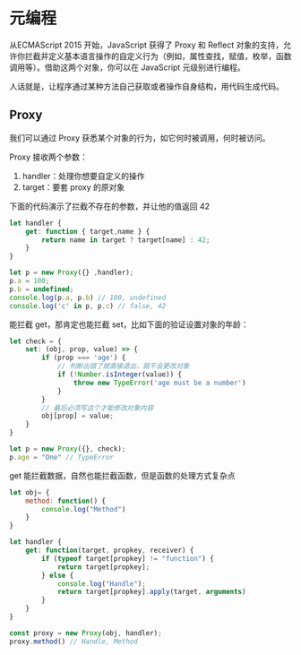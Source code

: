 # 元编程

从ECMAScript 2015 开始，JavaScript 获得了 Proxy 和 Reflect 对象的支持，允许你拦截并定义基本语言操作的自定义行为（例如，属性查找，赋值，枚举，函数调用等）。借助这两个对象，你可以在 JavaScript 元级别进行编程。

人话就是，让程序通过某种方法自己获取或者操作自身结构，用代码生成代码。

## Proxy

我们可以通过 Proxy 获悉某个对象的行为，如它何时被调用，何时被访问。

Proxy 接收两个参数：

1. handler：处理你想要自定义的操作
2. target：要套 proxy 的原对象

下面的代码演示了拦截不存在的参数，并让他的值返回 42

```js
let handler {
    get: function { target,name } {
        return name in target ? target[name] : 42;
    }
}

let p = new Proxy({} ,handler);
p.a = 100;
p.b = undefined;
console.log(p.a, p.b) // 100, undefined
console.log('c' in p, p.c) // false, 42
```

能拦截 get，那肯定也能拦截 set，比如下面的验证设置对象的年龄：

```js
let check = {
    set: (obj, prop, value) => {
        if (prop === 'age') {
            // 判断出错了就直接退出，就不会更改对象
            if (!Number.isInteger(value)) {
                throw new TypeError('age must be a number')
            }
        } 
        // 最后必须写这个才能修改对象内容
        obj[prop] = value;
    }
}

let p = new Proxy({}, check);
p.age = "One" // TypeError
```

get 能拦截数据，自然也能拦截函数，但是函数的处理方式复杂点

```js
let obj= {
    method: function() {
        console.log("Method")
    }
}

let handler {
    get: function(target, propkey, receiver) {
        if (typeof target[propkey] != "function") {
            return target[propkey];
        } else {
            console.log("Handle");
            return target[propkey].apply(target, arguments)
        }
    }
}

const proxy = new Proxy(obj, handler);
proxy.method() // Handle, Method
```
